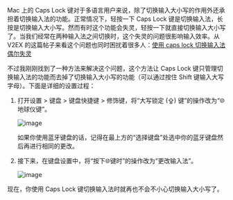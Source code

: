 Mac 上的 Caps Lock 键对于多语言用户来说，除了切换输入大小写的作用外还承担着切换输入法的功能。正常情况下，轻按一下 Caps Lock 键是切换输入法，长按是切换输入大小写。然而有时这个功能会失灵，轻按一下就直接切换输入大小写了。当我们经常在两种输入法之间切换时，这个失灵的问题很影响输入效率。从 V2EX 的这篇帖子来看这个问题也同时困扰着很多人：[使用 caps lock 切换输入法偶尔失灵](https://v2ex.com/t/823147)

不过我刚刚找到了一种方法来解决这个问题，这个方法让 Caps Lock 键只管理切换输入法的功能而去掉了切换输入大小写的功能（可以通过按住 Shift 键输入大写字母）。下面是详细的设置过程：

1. 打开设置 > 键盘 > 键盘快捷键 > 修饰键，将“大写锁定 (⇪) 键”的操作改为“🌐地球仪键”。

   ![image](https://img2024.cnblogs.com/blog/2778973/202406/2778973-20240617183510492-1679819035.png)

   如果你使用蓝牙键盘的话，记得在最上方的“选择键盘”处选中你的蓝牙键盘然后再进行相同的更改。

2. 接下来，在键盘设置中，将“按下🌐键时”的操作改为“更改输入法”。

   ![image](https://img2024.cnblogs.com/blog/2778973/202406/2778973-20240617184139454-1043223657.png)

现在，你使用 Caps Lock 键切换输入法时就再也不会不小心切换输入大小写了。